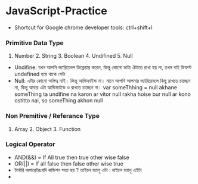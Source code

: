 # JavaScript-Practice

- Shortcut for Google chrome developer tools: ctrl+shift+I
### Primitive Data Type
1. Number 2. String 3. Boolean 4. Undifined 5. Null
- Undifine: যখন আপনি ভ্যারিয়েবল ডিক্লেয়ার করেন, কিন্তু কোনো ডাটা ঐটাতে রাখা হয় না, তখন বাই ডিফল্ট undefined হয়ে থাকে সেটা
- Null: এটার কোনো অস্তিত্ব নাই। কিন্তু আন্ডিফাইন্ড না। মানে আপনি আপনার ভ্যারিয়েবলে কিছু রাখতে চাচ্ছেন না, কিন্তু আবার এটা আন্ডিফাইন্ড ও রাখতে চাচ্ছেন না। var someThhing = null
        akhane someThing ta undifine na karon ar vitor null rakha hoise bur null ar kono ostitto nai, so someThing akhon null
### Non Premitive / Referance Type
1. Array 2. Object  3. Function

### Logical Operator
- AND(&&) = If All true then true other wise false
- OR(||) = If all false then false other wise true
- টার্নারি অপারেটরঃযদি কন্ডিশন সত্য হয় ? তাইলে ভ্যালু এটা : নাইলে ভ্যালু এইটা
- 
        




